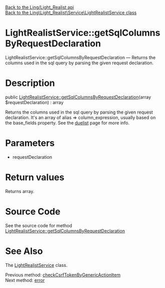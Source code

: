 [Back to the Ling/Light_Realist api](https://github.com/lingtalfi/Light_Realist/blob/master/doc/api/Ling/Light_Realist.md)<br>
[Back to the Ling\Light_Realist\Service\LightRealistService class](https://github.com/lingtalfi/Light_Realist/blob/master/doc/api/Ling/Light_Realist/Service/LightRealistService.md)


LightRealistService::getSqlColumnsByRequestDeclaration
================



LightRealistService::getSqlColumnsByRequestDeclaration — Returns the columns used in the sql query by parsing the given request declaration.




Description
================


public [LightRealistService::getSqlColumnsByRequestDeclaration](https://github.com/lingtalfi/Light_Realist/blob/master/doc/api/Ling/Light_Realist/Service/LightRealistService/getSqlColumnsByRequestDeclaration.md)(array $requestDeclaration) : array




Returns the columns used in the sql query by parsing the given request declaration.
It's an array of alias => column_expression, usually based on the base_fields property.
See the [duelist](https://github.com/lingtalfi/Light_Realist/blob/master/doc/pages/duelist.md) page for more info.




Parameters
================


- requestDeclaration

    


Return values
================

Returns array.








Source Code
===========
See the source code for method [LightRealistService::getSqlColumnsByRequestDeclaration](https://github.com/lingtalfi/Light_Realist/blob/master/Service/LightRealistService.php#L806-L810)


See Also
================

The [LightRealistService](https://github.com/lingtalfi/Light_Realist/blob/master/doc/api/Ling/Light_Realist/Service/LightRealistService.md) class.

Previous method: [checkCsrfTokenByGenericActionItem](https://github.com/lingtalfi/Light_Realist/blob/master/doc/api/Ling/Light_Realist/Service/LightRealistService/checkCsrfTokenByGenericActionItem.md)<br>Next method: [error](https://github.com/lingtalfi/Light_Realist/blob/master/doc/api/Ling/Light_Realist/Service/LightRealistService/error.md)<br>

